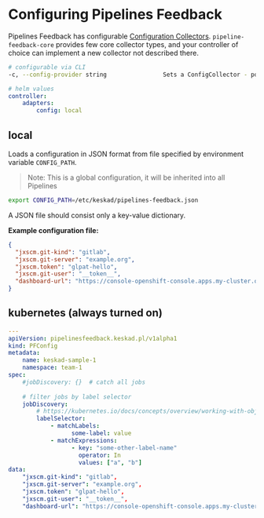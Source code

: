 Configuring Pipelines Feedback
==============================

Pipelines Feedback has configurable [Configuration Collectors](./interface.go). `pipeline-feedback-core` provides few core collector types, and your controller of choice can implement a new collector not described there.

```bash
# configurable via CLI
-c, --config-provider string                Sets a ConfigCollector - possible to set multiple, comma separated, without spaces) (default "local")
```

```yaml
# helm values
controller:
    adapters:
        config: local
```

local
-----

Loads a configuration in JSON format from file specified by environment variable `CONFIG_PATH`.

> Note: This is a global configuration, it will be inherited into all Pipelines


```bash
export CONFIG_PATH=/etc/keskad/pipelines-feedback.json
```

A JSON file should consist only a key-value dictionary.

**Example configuration file:**

```json
{
  "jxscm.git-kind": "gitlab",
  "jxscm.git-server": "example.org",
  "jxscm.token": "glpat-hello",
  "jxscm.git-user": "__token__",
  "dashboard-url": "https://console-openshift-console.apps.my-cluster.org/k8s/ns/{{ .namespace }}/tekton.dev~v1beta1~PipelineRun/{{ .name }}"
}
```

kubernetes (always turned on)
-----------------------------

```yaml
---
apiVersion: pipelinesfeedback.keskad.pl/v1alpha1
kind: PFConfig
metadata:
    name: keskad-sample-1
    namespace: team-1
spec:
    #jobDiscovery: {}  # catch all jobs
    
    # filter jobs by label selector
    jobDiscovery:
        # https://kubernetes.io/docs/concepts/overview/working-with-objects/labels/#resources-that-support-set-based-requirements
        labelSelector:
            - matchLabels:
                  some-label: value
            - matchExpressions:
                  - key: "some-other-label-name"
                    operator: In
                    values: ["a", "b"]
data:
    "jxscm.git-kind": "gitlab",
    "jxscm.git-server": "example.org",
    "jxscm.token": "glpat-hello",
    "jxscm.git-user": "__token__",
    "dashboard-url": "https://console-openshift-console.apps.my-cluster.org/k8s/ns/{{ .namespace }}/tekton.dev~v1beta1~PipelineRun/{{ .name }}"
```
